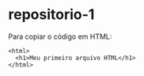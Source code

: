 # repositorio-1

Para copiar o código em HTML:
```
<html>
  <h1>Meu primeiro arquivo HTML</h1>
</html>
```
